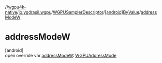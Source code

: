 //[wgpu4k-native](../../../../index.md)/[io.ygdrasil.wgpu](../../index.md)/[WGPUSamplerDescriptor](../index.md)/[[android]ByValue](index.md)/[addressModeW](address-mode-w.md)

# addressModeW

[android]\
open override var [addressModeW](address-mode-w.md): [WGPUAddressMode](../../-w-g-p-u-address-mode/index.md)